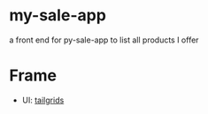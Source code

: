 # my-sale-app
a front end for py-sale-app to list all products I offer


# Frame
- UI: [tailgrids](https://tailgrids.com/)
